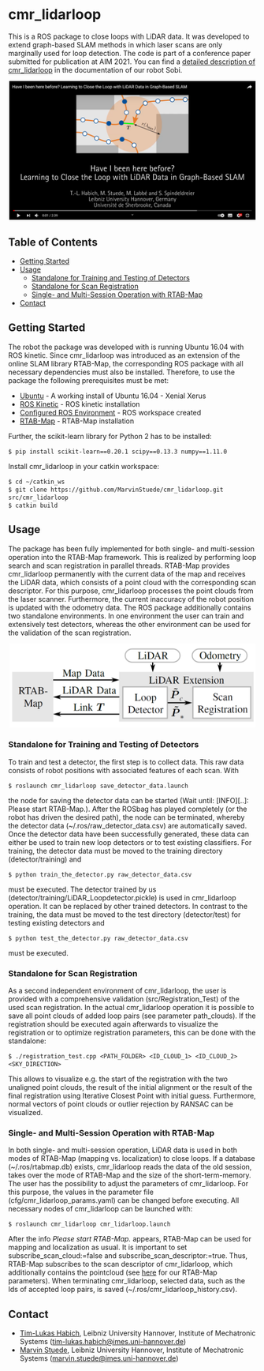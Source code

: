 # cmr_lidarloop

This is a ROS package to close loops with LiDAR data. It was developed to extend graph-based SLAM methods in which laser scans are only marginally used for loop detection.
The code is part of a conference paper submitted for publication at AIM 2021. You can find a [detailed description of cmr_lidarloop](https://marvinstuede.github.io/Sobi/software/lidarloop.html) in the documentation of our robot Sobi.

<p align="center">
  <a href="https://www.youtube.com/watch?v=Co81uQPXvn8" />
    <img src="images/cmr_lidarloop_youtube.png" width="500"/>
  </a>
</p>

## Table of Contents

* [Getting Started](#getting-started)
* [Usage](#usage)
  * [Standalone for Training and Testing of Detectors](#standalone-for-training-and-testing-of-detectors)
  * [Standalone for Scan Registration](#stangdalone-for-scan-registration)
  * [Single- and Multi-Session Operation with RTAB-Map](#single--and-multi-session-operation-with-rtab-map)
* [Contact](#contact)

## Getting Started
The robot the package was developed with is running Ubuntu 16.04 with ROS kinetic.
Since cmr_lidarloop was introduced as an extension of the online SLAM library RTAB-Map, the corresponding ROS package with all necessary dependencies must also be installed.
Therefore, to use the package the following prerequisites must be met:

* [Ubuntu](http://releases.ubuntu.com/16.04/) - A working install of Ubuntu 16.04 - Xenial Xerus
* [ROS Kinetic](http://wiki.ros.org/kinetic/Installation/Ubuntu) - ROS kinetic installation
* [Configured ROS Environment](http://wiki.ros.org/ROS/Tutorials/InstallingandConfiguringROSEnvironment) - ROS workspace created
* [RTAB-Map](http://github.com/introlab/rtabmap_ros/) - RTAB-Map installation

Further, the scikit-learn library for Python 2 has to be installed:
```
$ pip install scikit-learn==0.20.1 scipy==0.13.3 numpy==1.11.0
```
Install cmr_lidarloop in your catkin workspace:
```
$ cd ~/catkin_ws
$ git clone https://github.com/MarvinStuede/cmr_lidarloop.git src/cmr_lidarloop
$ catkin build
```

## Usage
The package has been fully implemented for both single- and multi-session operation into the RTAB-Map framework.
This is realized by performing loop search and scan registration in parallel threads.
RTAB-Map provides cmr_lidarloop permanently with the current data of the map and receives the LiDAR data, which consists of a point cloud with the corresponding scan descriptor.
For this purpose, cmr_lidarloop processes the point clouds from the laser scanner.
Furthermore, the current inaccuracy of the robot position is updated with the odometry data. The ROS package additionally contains two standalone environments.
In one environment the user can train and extensively test detectors, whereas the other environment can be used for the validation of the scan registration.

<p align="center">
  <img src="images/cmr_lidarloop_structure.png" width="500"/>
</p>

### Standalone for Training and Testing of Detectors
To train and test a detector, the first step is to collect data. This raw data consists of robot positions with associated features of each scan.
With
```
$ roslaunch cmr_lidarloop save_detector_data.launch
```
the node for saving the detector data can be started (Wait until: [INFO][..]: Please start RTAB-Map.). After the ROSbag has played completely
(or the robot has driven the desired path), the node can be terminated, whereby the detector data (~/.ros/raw_detector_data.csv) are automatically saved.
Once the detector data have been successfully generated, these data can either be used to train new loop detectors or to test existing classifiers.
For training, the detector data must be moved to the training directory (detector/training) and
```
$ python train_the_detector.py raw_detector_data.csv
```
must be executed. The detector trained by us (detector/training/LiDAR_Loopdetector.pickle) is used in cmr_lidarloop operation. It can be replaced by other trained detectors.
In contrast to the training, the data must be moved to the test directory (detector/test) for testing existing detectors and
```
$ python test_the_detector.py raw_detector_data.csv
```
must be executed.

### Standalone for Scan Registration
As a second independent environment of cmr_lidarloop, the user is provided with a comprehensive validation (src/Registration_Test) of the used scan registration.
In the actual cmr_lidarloop operation it is possible to save all point clouds of added loop pairs (see parameter path_clouds).
If the registration should be executed again afterwards to visualize the registration or to optimize registration parameters, this can be done with the standalone:
```
$ ./registration_test.cpp <PATH_FOLDER> <ID_CLOUD_1> <ID_CLOUD_2> <SKY_DIRECTION>
```
This allows to visualize e.g. the start of the registration with the two unaligned point clouds, the result of the initial alignment
or the result of the final registration using Iterative Closest Point with initial guess. Furthermore, normal vectors of point clouds or outlier rejection by RANSAC can be visualized.

### Single- and Multi-Session Operation with RTAB-Map
In both single- and multi-session operation, LiDAR data is used in both modes of RTAB-Map (mapping vs. localization) to close loops.
If a database (~/.ros/rtabmap.db) exists, cmr_lidarloop reads the data of the old session, takes over the mode of RTAB-Map and the size of the short-term-memory.
The user has the possibility to adjust the parameters of cmr_lidarloop.
For this purpose, the values in the parameter file (cfg/cmr_lidarloop_params.yaml) can be changed before executing.
All necessary nodes of cmr_lidarloop can be launched with:
```
$ roslaunch cmr_lidarloop cmr_lidarloop.launch
```
After the info _Please start RTAB-Map._ appears, RTAB-Map can be used for mapping and localization as usual.
It is important to set subscribe_scan_cloud:=false and subscribe_scan_descriptor:=true.
Thus, RTAB-Map subscribes to the scan descriptor of cmr_lidarloop, which additionally contains the pointcloud (see [here](https://github.com/MarvinStuede/cmr_localization/tree/master/cmr_localization/cfg) for our RTAB-Map parameters).
When terminating cmr_lidarloop, selected data, such as the Ids of accepted loop pairs, is saved (~/.ros/cmr_lidarloop_history.csv).

## Contact
* [Tim-Lukas Habich](https://www.imes.uni-hannover.de/de/institut/team/m-sc-tim-lukas-habich/), Leibniz University Hannover, Institute of Mechatronic Systems (tim-lukas.habich@imes.uni-hannover.de)
* [Marvin Stuede](https://www.imes.uni-hannover.de/de/institut/team/m-sc-marvin-stuede/), Leibniz University Hannover, Institute of Mechatronic Systems (marvin.stuede@imes.uni-hannover.de)
